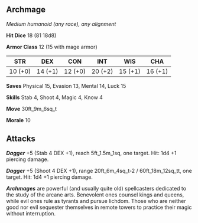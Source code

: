## Archmage

*Medium humanoid (any race), any alignment*

**Hit Dice** 18 (81 18d8)

**Armor Class** 12 (15 with mage armor)

| STR     | DEX     | CON     | INT     | WIS     | CHA     |
|---------|---------|---------|---------|---------|---------|
| 10 (+0) | 14 (+1) | 12 (+0) | 20 (+2) | 15 (+1) | 16 (+1) |

**Saves** Physical 15, Evasion 13, Mental 14, Luck 15

**Skills** Stab 4, Shoot 4, Magic 4, Know 4

**Move** 30ft\_9m\_6sq\_t

**Morale** 10

## Attacks

***Dagger*** +5 (Stab 4 DEX +1), reach 5ft\_1.5m\_1sq, one target. Hit: 1d4 +1 piercing damage.

***Dagger*** +5 (Shoot 4 DEX +1), range 20ft\_6m\_4sq\_t-2 / 60ft\_18m\_12sq\_tt, one target. Hit: 1d4 +1 piercing damage.

***Archmages*** are powerful (and usually quite old) spellcasters dedicated to the study of the arcane arts. Benevolent ones counsel kings and queens, while evil ones rule as tyrants and pursue lichdom. Those who are neither good nor evil sequester themselves in remote towers to practice their magic without interruption.

